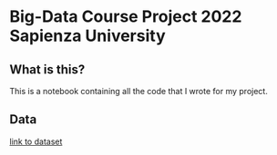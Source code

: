 # Big-Data Course Project 2022 Sapienza University

## What is this?
This is a notebook containing all the code that I wrote for my project.

## Data
<a href="https://www.unb.ca/cic/datasets/nsl.html">link to dataset</a>


